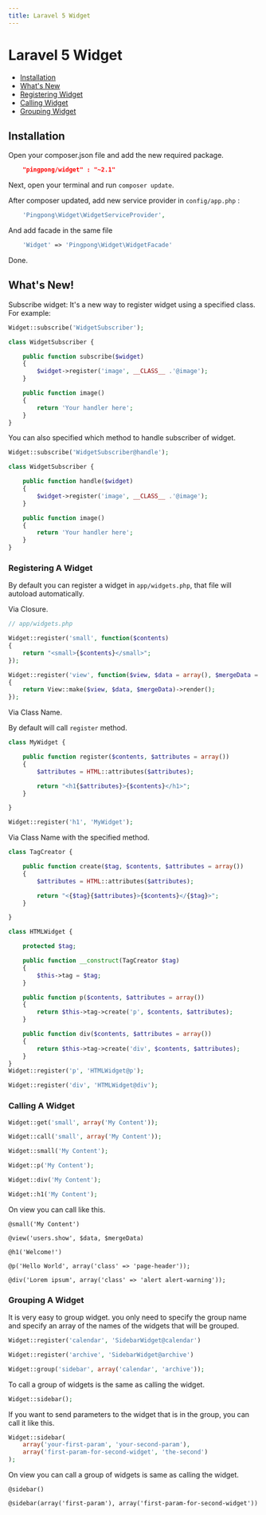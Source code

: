 ```yaml
---
title: Laravel 5 Widget
---
```


# Laravel 5 Widget

- [Installation](#installation)
- [What's New](#whats-new)
- [Registering Widget](#registering-widget)
- [Calling Widget](#calling-widget)
- [Grouping Widget](#grouping-widget)

<a name="installation"></a>

## Installation

Open your composer.json file and add the new required package.

```json
    "pingpong/widget" : "~2.1"
```

Next, open your terminal and run `composer update`.

After composer updated, add new service provider in `config/app.php` :

```php
    'Pingpong\Widget\WidgetServiceProvider',
```

And add facade in the same file

```php
    'Widget' => 'Pingpong\Widget\WidgetFacade'
```

Done.

<a name="whats-new"></a>

## What's New!

Subscribe widget: It's a new way to register widget using a specified class. For example:

```php
Widget::subscribe('WidgetSubscriber');

class WidgetSubscriber {

	public function subscribe($widget)
	{
		$widget->register('image', __CLASS__ .'@image');
	}

	public function image()
	{
		return 'Your handler here';
	}
}
```

You can also specified which method to handle subscriber of widget.

```php
Widget::subscribe('WidgetSubscriber@handle');

class WidgetSubscriber {

	public function handle($widget)
	{
		$widget->register('image', __CLASS__ .'@image');
	}

	public function image()
	{
		return 'Your handler here';
	}
}
```

<a name="registering-widget"></a>

### Registering A Widget

By default you can register a widget in `app/widgets.php`, that file will autoload automatically.

Via Closure.

```php
// app/widgets.php

Widget::register('small', function($contents)
{
	return "<small>{$contents}</small>";
});

Widget::register('view', function($view, $data = array(), $mergeData = array()
{
	return View::make($view, $data, $mergeData)->render();
});
```

Via Class Name.

By default will call `register` method.

```php
class MyWidget {

	public function register($contents, $attributes = array())
	{
	    $attributes = HTML::attributes($attributes);

		return "<h1{$attributes}>{$contents}</h1>";
	}

}

Widget::register('h1', 'MyWidget');
```

Via Class Name with the specified method.

```php
class TagCreator {

	public function create($tag, $contents, $attributes = array())
	{
		$attributes = HTML::attributes($attributes);

		return "<{$tag}{$attributes}>{$contents}</{$tag}>";
	}

}

class HTMLWidget {

	protected $tag;

	public function __construct(TagCreator $tag)
	{
		$this->tag = $tag;
	}

	public function p($contents, $attributes = array())
	{
		return $this->tag->create('p', $contents, $attributes);
	}

	public function div($contents, $attributes = array())
	{
		return $this->tag->create('div', $contents, $attributes);
	}
}
Widget::register('p', 'HTMLWidget@p');

Widget::register('div', 'HTMLWidget@div');
```

<a name="calling-widget"></a>

### Calling A Widget

```php
Widget::get('small', array('My Content'));

Widget::call('small', array('My Content'));

Widget::small('My Content');

Widget::p('My Content');

Widget::div('My Content');

Widget::h1('My Content');
```

On view you can call like this.

```
@small('My Content')

@view('users.show', $data, $mergeData)

@h1('Welcome!')

@p('Hello World', array('class' => 'page-header'));

@div('Lorem ipsum', array('class' => 'alert alert-warning'));
```

<a name="grouping-widget"></a>

### Grouping A Widget

It is very easy to group widget. you only need to specify the group name and specify an array of the names of the widgets that will be grouped.

```php
Widget::register('calendar', 'SidebarWidget@calendar')

Widget::register('archive', 'SidebarWidget@archive')

Widget::group('sidebar', array('calendar', 'archive'));
```

To call a group of widgets is the same as calling the widget.

```php
Widget::sidebar();
```

If you want to send parameters to the widget that is in the group, you can call it like this.

```php
Widget::sidebar(
	array('your-first-param', 'your-second-param'),
	array('first-param-for-second-widget', 'the-second')
);
```

On view you can call a group of widgets is same as calling the widget.

```
@sidebar()

@sidebar(array('first-param'), array('first-param-for-second-widget'))
```
